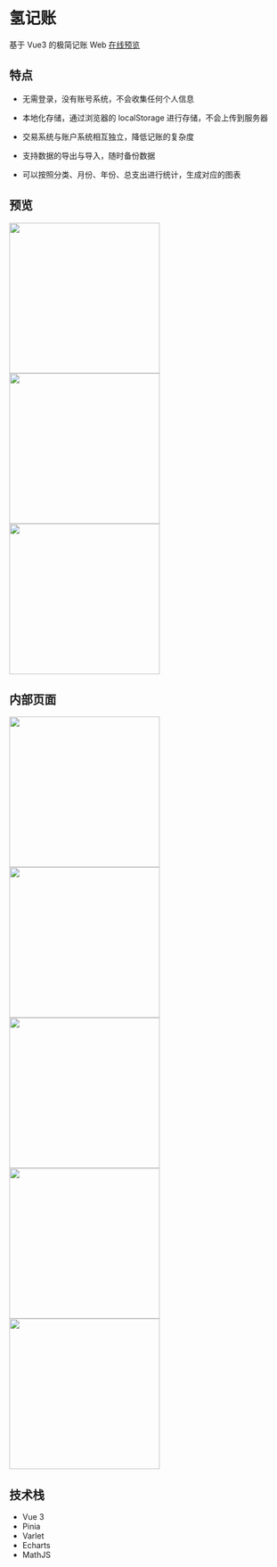 # 氢记账

基于 Vue3 的极简记账 Web [在线预览](https://link.zhichao.org/account)

## 特点

- 无需登录，没有账号系统，不会收集任何个人信息

- 本地化存储，通过浏览器的 localStorage 进行存储，不会上传到服务器

- 交易系统与账户系统相互独立，降低记账的复杂度

- 支持数据的导出与导入，随时备份数据

- 可以按照分类、月份、年份、总支出进行统计，生成对应的图表

## 预览

<img src="https://minio.zhichao.org/images/hydrogen-account-home.webp" width="270"/><img src="https://minio.zhichao.org/images/hydrogen-account-show.webp" width="270"/><img src="https://minio.zhichao.org/images/hydrogen-account-my.webp" width="270"/>

## 内部页面

<img src="https://minio.zhichao.org/images/hydrogen-account-calc.webp" width="270"/><img src="https://minio.zhichao.org/images/hydrogen-account-list.webp" width="270"/><img src="https://minio.zhichao.org/images/hydrogen-account-category.webp" width="270"/><img src="https://minio.zhichao.org/images/hydrogen-account-categoryChart.webp" width="270"/><img src="https://minio.zhichao.org/images/hydrogen-account-timeChart.webp" width="270"/>

## 技术栈

- Vue 3
- Pinia
- Varlet
- Echarts
- MathJS
